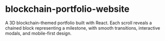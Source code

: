 # blockchain-portfolio-website
A 3D blockchain-themed portfolio built with React. Each scroll reveals a chained block representing a milestone, with smooth transitions, interactive modals, and mobile-first design.
